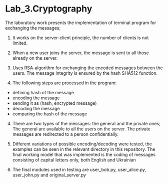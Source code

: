 # Lab_3.Cryptography
The laboratory work presents the implementation of terminal program
for exchanging the messages;

1. It works on the server-client principle,
the number of clients is not limited.

2. When a new user joins the server, the message
is sent to all those already on the server.

2. Uses RSA-algorithm for exchanging the encoded messages between the users.
The message integrity is ensured by the hash SHA512 function.

3. The following steps are processed in the program:
  - defining hash of the message
  - encoding the message
  - sending it as (hash, encrypted message)
  - decoding the message
  - comparing the hash of the message

4. There are two types of the messages: the general and the private ones;
The general are available to all the users on the server.
The private messages are redirected to a person confidentially.

5. Different variations of possible encoding/decoding were tested,
the examples can be seen in the relevant directory in this repository.
The final working model that was implemented is the coding of messages
consisting of capital letters only, both English and Ukrainian

6. The final modules used in testing are user_bob.py, user_alice.py, user_john.py and original_server.py
